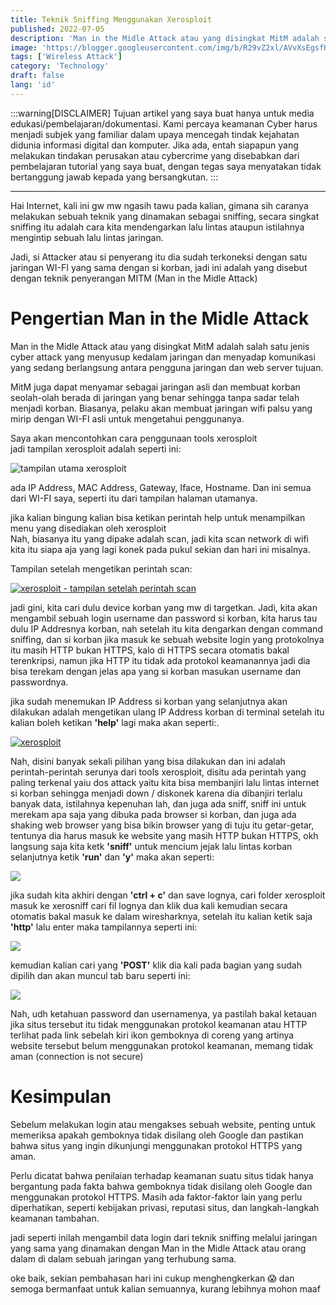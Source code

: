 ```yaml
---
title: Teknik Sniffing Menggunakan Xerosploit
published: 2022-07-05
description: 'Man in the Midle Attack atau yang disingkat MitM adalah salah satu jenis cyber attack yang menyusup kedalam jaringan dan menyadap komunikasi yang sedang berlangsung antara pengguna jaringan dan web server tujuan.'
image: 'https://blogger.googleusercontent.com/img/b/R29vZ2xl/AVvXsEgsfH2OoJM7LgIanpIERZTuxfpbbZlwG_VaVCZR2T60Grz_8g-PLs4S2N5OKqq-nAccUPsZ-vLoWkW92wpvhyp4SlkC3DaEvFJsEyH6mKmQN2oejL9OQUKlF0zCgAWF0s_bYvMDBhgtpwtbXxZJcrow_1UH2_uVDPocuZaK-LOb3BpwF_HqsQVDf4pyTQ/s1600-rw/xerosploit%20%5B99497A7%5D.png'
tags: ['Wireless Attack']
category: 'Technology'
draft: false 
lang: 'id'
---
```



:::warning[DISCLAIMER]
Tujuan artikel yang saya buat hanya untuk media edukasi/pembelajaran/dokumentasi. Kami percaya keamanan Cyber harus menjadi subjek yang familiar dalam upaya mencegah tindak kejahatan didunia informasi digital dan komputer. Jika ada, entah siapapun yang melakukan tindakan perusakan atau cybercrime yang disebabkan dari pembelajaran tutorial yang saya buat, dengan tegas saya menyatakan tidak bertanggung jawab kepada yang bersangkutan.
:::

* * *

Hai Internet, kali ini gw mw ngasih tawu pada kalian, gimana sih caranya melakukan sebuah teknik yang dinamakan sebagai sniffing, secara singkat sniffing itu adalah cara kita mendengarkan lalu lintas ataupun istilahnya mengintip sebuah lalu lintas jaringan.

Jadi, si Attacker atau si penyerang itu dia sudah terkoneksi dengan satu jaringan WI-FI yang sama dengan si korban, jadi ini adalah yang disebut dengan teknik penyerangan MITM (Man in the Midle Attack)

Pengertian Man in the Midle Attack
==================================

Man in the Midle Attack atau yang disingkat MitM adalah salah satu jenis cyber attack yang menyusup kedalam jaringan dan menyadap komunikasi yang sedang berlangsung antara pengguna jaringan dan web server tujuan.

MitM juga dapat menyamar sebagai jaringan asli dan membuat korban seolah-olah berada di jaringan yang benar sehingga tanpa sadar telah menjadi korban. Biasanya, pelaku akan membuat jaringan wifi palsu yang mirip dengan WI-FI asli untuk mengetahui penggunanya.

Saya akan mencontohkan cara penggunaan tools xerosploit  
jadi tampilan xerosploit adalah seperti ini:

![tampilan utama xerosploit](https://blogger.googleusercontent.com/img/b/R29vZ2xl/AVvXsEi8I-f_BfssG-cWOcr8ck2RvOp65CvJP2Ra4-MwXa65mQ2XCrbdU5p2q5BPNwfftHeqffi6ocMtTuNiYZJ9f4DkW0w294IqHfSQzSdQZexKccPciGpE3mADcI-4Tzxdb95K_9vwrnawiTM3TdKUyyCHwjNFxSi4dTRnqhh7OMt8s7dg_acrwDBnTMgKdA/s1600/Teknik%20Sniffing%20Menggunakan%20Tools%20Xerosploit%20MITM%20_%20Kali%20Linux%20_%20Tutorial%20%2312.jpeg)

ada IP Address, MAC Address, Gateway, Iface, Hostname. Dan ini semua dari WI-FI saya, seperti itu dari tampilan halaman utamanya.

jika kalian bingung kalian bisa ketikan perintah help untuk menampilkan menu yang disediakan oleh xerosploit  
Nah, biasanya itu yang dipake adalah scan, jadi kita scan network di wifi kita itu siapa aja yang lagi konek pada pukul sekian dan hari ini misalnya.

Tampilan setelah mengetikan perintah scan:

[![xerosploit - tampilan setelah perintah scan](https://blogger.googleusercontent.com/img/b/R29vZ2xl/AVvXsEj3P4fvaXrGlXVi0kqFnYzZRcEaeti38UkviJVr1sVnNf9L3IINO46GnukM2V2l6Suon43eetTa6ZQP9Ue7k94ykLvtbwu7f-5yULUvIwo2MuZfpc49zqurUvzqA9cSGlnQqh9XkLxx2MnZF_1qhjXlTVqMLBP3593rR6bthzlQd9juFuuqFGh76KUAWQ/s1600/Teknik%20Sniffing%20Menggunakan%20Tools%20Xerosploit%20MITM%20_%20Kali%20Linux%20_%20Tutorial%20%2312%20%281%29.jpeg)](https://blogger.googleusercontent.com/img/b/R29vZ2xl/AVvXsEj3P4fvaXrGlXVi0kqFnYzZRcEaeti38UkviJVr1sVnNf9L3IINO46GnukM2V2l6Suon43eetTa6ZQP9Ue7k94ykLvtbwu7f-5yULUvIwo2MuZfpc49zqurUvzqA9cSGlnQqh9XkLxx2MnZF_1qhjXlTVqMLBP3593rR6bthzlQd9juFuuqFGh76KUAWQ/s1600/Teknik%20Sniffing%20Menggunakan%20Tools%20Xerosploit%20MITM%20_%20Kali%20Linux%20_%20Tutorial%20%2312%20%281%29.jpeg)

jadi gini, kita cari dulu device korban yang mw di targetkan. Jadi, kita akan mengambil sebuah login username dan password si korban, kita harus tau dulu IP Addresnya korban, nah setelah itu kita dengarkan dengan command sniffing, dan si korban jika masuk ke sebuah website login yang protokolnya itu masih HTTP bukan HTTPS, kalo di HTTPS secara otomatis bakal terenkripsi, namun jika HTTP itu tidak ada protokol keamanannya jadi dia bisa terekam dengan jelas apa yang si korban masukan username dan passwordnya.

jika sudah menemukan IP Address si korban yang selanjutnya akan dilakukan adalah mengetikan ulang IP Address korban di terminal setelah itu kalian boleh ketikan **'help'** lagi maka akan seperti:.

[![xerosploit](https://blogger.googleusercontent.com/img/b/R29vZ2xl/AVvXsEhPoNzvQDW4dyCZL1Wg87kfKrHKt-4JLT44XYK0z1HkQcPhQmPbUiavnmwC3Llu7YrYeRe3vuKTwam92UJlKGWoACVIlnpPFjTQfH9k1dij-eXIpw5Urs2Q7Gr4DhXmZ-BPkWqTM1Ggwg6xBEwZ9UbMd7_bpvqhMcsG6zoRFkEQdohstpX1wC-4W4gBXg/s1600/Teknik%20Sniffing%20Menggunakan%20Tools%20Xerosploit%20MITM%20_%20Kali%20Linux%20_%20Tutorial%20%2312%20%282%29.jpeg)](https://blogger.googleusercontent.com/img/b/R29vZ2xl/AVvXsEhPoNzvQDW4dyCZL1Wg87kfKrHKt-4JLT44XYK0z1HkQcPhQmPbUiavnmwC3Llu7YrYeRe3vuKTwam92UJlKGWoACVIlnpPFjTQfH9k1dij-eXIpw5Urs2Q7Gr4DhXmZ-BPkWqTM1Ggwg6xBEwZ9UbMd7_bpvqhMcsG6zoRFkEQdohstpX1wC-4W4gBXg/s1600/Teknik%20Sniffing%20Menggunakan%20Tools%20Xerosploit%20MITM%20_%20Kali%20Linux%20_%20Tutorial%20%2312%20%282%29.jpeg)

Nah, disini banyak sekali pilihan yang bisa dilakukan dan ini adalah perintah-perintah serunya dari tools xerosploit, disitu ada perintah yang paling terkenal yaiu dos attack yaitu kita bisa membanjiri lalu lintas internet si korban sehingga menjadi down / diskonek karena dia dibanjiri terlalu banyak data, istilahnya kepenuhan lah, dan juga ada sniff, sniff ini untuk merekam apa saja yang dibuka pada browser si korban, dan juga ada shaking web browser yang bisa bikin browser yang di tuju itu getar-getar, tentunya dia harus masuk ke website yang masih HTTP bukan HTTPS, okh langsung saja kita ketk **'sniff'** untuk mencium jejak lalu lintas korban selanjutnya ketik **'run'** dan **'y'** maka akan seperti:

![](https://blogger.googleusercontent.com/img/b/R29vZ2xl/AVvXsEj75k_7pR0G4tenWB-S7mGFNiTaS912fNLzc-8MeWDhJwhVdJR_y7iV49U0sju27jqrzuDFx1h6h_GV2cSmT3Jn0FFqq6a8BAD1unZiLv-cnNw31fU3KcdwxufH44dLwgxdiev5motNBlozoANL16TShc7xti-FGU1SkEEpRU9I9dFUcEuH583YMrZE0A/s1600/Teknik_Sniffing_Menggunakan_Tools_Xerosploit_MITM__Kali_Linu.gif)

jika sudah kita akhiri dengan **'ctrl + c'** dan save lognya, cari folder xerosploit masuk ke xerosniff cari fil lognya dan klik dua kali kemudian secara otomatis bakal masuk ke dalam wiresharknya, setelah itu kalian ketik saja **'http'** lalu enter maka tampilannya seperti ini:

![](https://blogger.googleusercontent.com/img/b/R29vZ2xl/AVvXsEitxq-8HIt_21gA4253w0C81j1fCYfdPSyuC4Wd2o9mhNHJlhpchEGbaEL5lceqS4-1tP_gwtE7djFtBLXvR8ZFuiadVrH4ki4kiza3ubpfO4LhFJPCRGQbF_EtHJ3Ar5ZcO_nhFA6Nq92Cddz2_ZWnTDkv7y1TJMrAFFX5OyApYPXFSX1Sa9DgvKHJNQ/s1600/Teknik%20Sniffing%20Menggunakan%20Tools%20Xerosploit%20MITM%20_%20Kali%20Linux%20_%20Tutorial%20%2312%20%283%29.jpeg)

kemudian kalian cari yang **'POST'** klik dia kali pada bagian yang sudah dipilih dan akan muncul tab baru seperti ini:

![](https://blogger.googleusercontent.com/img/b/R29vZ2xl/AVvXsEhLlJcosKfxdrrAICFPVZEKSpiiLnR49AfFc37sD8uG36Y3NsLhd4G8i8AcaSkaEYuF80JCIV2myf7TrO_9CSkQ99PVmgFR7DIe7ewXIo_nwJTaTKcCnDyIcPGvLUKIUnGTTpoNEUOy7vaILXaJcUBjYs0QzvJd9knusB0Z82uRmq1v2NlD4plbZveOuA/s1600/Teknik%20Sniffing%20Menggunakan%20Tools%20Xerosploit%20MITM%20_%20Kali%20Linux%20_%20Tutorial%20%2312%20%284%29.jpeg)

Nah, udh ketahuan password dan usernamenya, ya pastilah bakal ketauan jika situs tersebut itu tidak menggunakan protokol keamanan atau HTTP terlihat pada link sebelah kiri ikon gemboknya di coreng yang artinya website tersebut belum menggunakan protokol keamanan, memang tidak aman (connection is not secure)

Kesimpulan
==========

Sebelum melakukan login atau mengakses sebuah website, penting untuk memeriksa apakah gemboknya tidak disilang oleh Google dan pastikan bahwa situs yang ingin dikunjungi menggunakan protokol HTTPS yang aman.

Perlu dicatat bahwa penilaian terhadap keamanan suatu situs tidak hanya bergantung pada fakta bahwa gemboknya tidak disilang oleh Google dan menggunakan protokol HTTPS. Masih ada faktor-faktor lain yang perlu diperhatikan, seperti kebijakan privasi, reputasi situs, dan langkah-langkah keamanan tambahan.

jadi seperti inilah mengambil data login dari teknik sniffing melalui jaringan yang sama yang dinamakan dengan Man in the Midle Attack atau orang dalam di dalam sebuah jaringan yang terhubung sama.

oke baik, sekian pembahasan hari ini cukup menghengkerkan 😱 dan semoga bermanfaat untuk kalian semuannya, kurang lebihnya mohon maaf